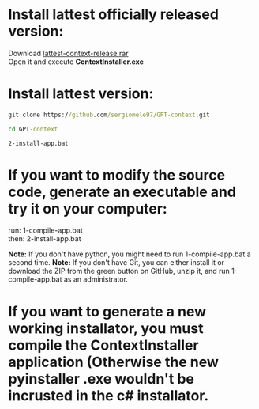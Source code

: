 # Install lattest officially released version:

   Download [lattest-context-release.rar](https://github.com/sergiomele97/GPT-context/raw/refs/heads/main/releases/windows/lattest-context-release.rar)  
   Open it and execute **ContextInstaller.exe**

# Install lattest version:

   ```cmd
   git clone https://github.com/sergiomele97/GPT-context.git

   cd GPT-context

   2-install-app.bat
   ```
# If you want to modify the source code, generate an executable and try it on your computer:

   run: 1-compile-app.bat  
   then: 2-install-app.bat


   **Note:** If you don't have python, you might need to run 1-compile-app.bat a second time.
   **Note:** If you don't have Git, you can either install it or download the ZIP from the green button on GitHub, unzip it, and run 1-compile-app.bat as an administrator.

# If you want to generate a new working installator, you must compile the ContextInstaller application (Otherwise the new pyinstaller .exe wouldn't be incrusted in the c# installator.